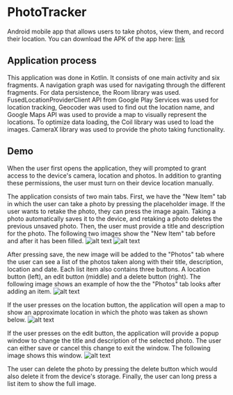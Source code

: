# PhotoTracker  
Android mobile app that allows users to take photos, view them, and record their location. You can download the APK of the app here: [link](https://docs.google.com/uc?export=download&id=1VFyhvJHVMwDRoRdVdwSFvmKY5MUtIPVJ)

## Application process
This application was done in Kotlin. It consists of one main activity and six fragments. A navigation graph was used for navigating through the different fragments. For data persistence, the Room library was used. FusedLocationProviderClient API from Google Play Services was used for location tracking, Geocoder was used to find out the location name, and Google Maps API was used to provide a map to visually represent the locations. To optimize data loading, the Coil library was used to load the images. CameraX library was used to provide the photo taking functionality.

## Demo
When the user first opens the application, they will prompted to grant access to the device's camera, location and photos. In addition to granting these permissions, the user must turn on their device location manually.

The application consists of two main tabs. First, we have the "New Item" tab in which the user can take a photo by pressing the placeholder image. If the user wants to retake the photo, they can press the image again. Taking a photo automatically saves it to the device, and retaking a photo deletes the previous unsaved photo. Then, the user must provide a title and description for the photo. The following two images show the "New Item" tab before and after it has been filled.
![alt text](https://raw.githubusercontent.com/ricardoliu99/PhotoTracker/master/examples_images/new_item.jpg?raw=true)
![alt text](https://raw.githubusercontent.com/ricardoliu99/PhotoTracker/master/examples_images/new_item_filled.jpg?raw=true)

After pressing save, the new image will be added to the "Photos" tab where the user can see a list of the photos taken along with their title, description, location and date. Each list item also contains three buttons. A location button (left), an edit button (middle) and a delete button (right). The following image shows an example of how the the "Photos" tab looks after adding an item.
![alt text](https://raw.githubusercontent.com/ricardoliu99/PhotoTracker/master/examples_images/gallery.jpg?raw=true)


If the user presses on the location button, the application will open a map to show an approximate location in which the photo was taken as shown below.
![alt text](https://raw.githubusercontent.com/ricardoliu99/PhotoTracker/master/examples_images/location.jpg?raw=true)


If the user presses on the edit button, the application will provide a popup window to change the title and description of the selected photo. The user can either save or cancel this change to exit the window. The following image shows this window.
![alt text](https://raw.githubusercontent.com/ricardoliu99/PhotoTracker/master/examples_images/edit.jpg?raw=true)

The user can delete the photo by pressing the delete button which would also delete it from the device's storage. Finally, the user can long press a list item to show the full image.
